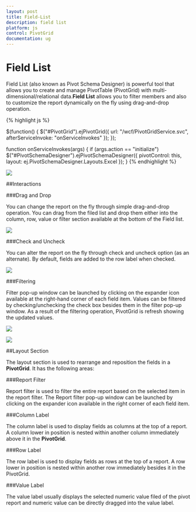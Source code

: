 ```yaml
---
layout: post
title: Field-List
description: field list
platform: js
control: PivotGrid
documentation: ug
---
```


# Field List

Field List (also known as Pivot Schema Designer) is powerful tool that allows you to create and manage PivotTable (PivotGrid) with multi-dimensional/relational data.**Field List** allows you to filter members and also to customize the report dynamically on the fly using drag-and-drop operation.

{% highlight js %}

 $(function() {
     $("#PivotGrid").ejPivotGrid({
         url: "/wcf/PivotGridService.svc",
         afterServiceInvoke: "onServiceInvokes"
     });
 });

 function onServiceInvokes(args) {
     if (args.action == "initialize")
         $("#PivotSchemaDesigner").ejPivotSchemaDesigner({
             pivotControl: this,
             layout: ej.PivotSchemaDesigner.Layouts.Excel
         });
 }
{% endhighlight %}

![]("/js/PivotGrid/Field-List_images/Field-List_img1.png") 

##Interactions

###Drag and Drop

You can change the report on the fly through simple drag-and-drop operation. You can drag from the filed list and drop them either into the column, row, value or filter section available at the bottom of the Field list. 

![]("/js/PivotGrid/Field-List_images/Field-List_img2.png") 

###Check and Uncheck

You can alter the report on the fly through check and uncheck option (as an alternate). By default, fields are added to the row label when checked.

![]("/js/PivotGrid/Field-List_images/Field-List_img3.png") 

###Filtering 

Filter pop-up window can be launched by clicking on the expander icon available at the right-hand corner of each field item. Values can be filtered by checking/unchecking the check box besides them in the filter pop-up window. As a result of the filtering operation, PivotGrid is refresh showing the updated values. 

![]("/js/PivotGrid/Field-List_images/Field-List_img4.png") 

![]("/js/PivotGrid/Field-List_images/Field-List_img5.png") 

##Layout Section

The layout section is used to rearrange and reposition the fields in a **PivotGrid**. It has the following areas:

###Report Filter

Report filter is used to filter the entire report based on the selected item in the report filter. The Report filter pop-up window can be launched by clicking on the expander icon available in the right corner of each field item.

###Column Label

The column label is used to display fields as columns at the top of a report. A column lower in position is nested within another column immediately above it in the **PivotGrid**.

###Row Label

The row label is used to display fields as rows at the top of a report. A row lower in position is nested within another row immediately besides it in the PivotGrid.

###Value Label

The value label usually displays the selected numeric value filed of the pivot report and numeric value can be directly dragged into the value label.

